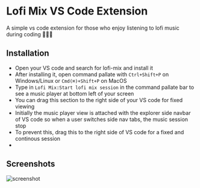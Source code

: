
# Lofi Mix VS Code Extension

A simple vs code extension for those who enjoy listening to lofi music during coding 👨🏽‍💻



## Installation

- Open your VS code and search for lofi-mix and install it
- After installing it, open command pallate with `Ctrl+Shift+P` on Windows/Linux or `Cmd(⌘)+Shift+P` on MacOS
- Type in `Lofi Mix:Start lofi mix session` in the command pallate bar to see a music player at bottom left of your screen
- You can drag this section to the right side of your VS code for fixed viewing
- Initially the music player view is attached with the explorer side navbar of VS code so when a user switches side nav tabs, the music session stop
- To prevent this, drag this to the right side of VS code for a fixed and continous session
-


## Screenshots
![screenshot](https://github.com/user-attachments/assets/1bf55e49-5867-432f-8789-a91f644145ab)


